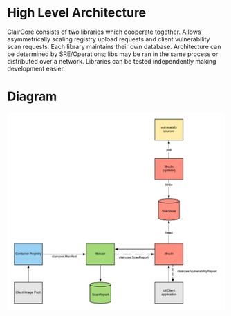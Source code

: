 # High Level Architecture
ClairCore consists of two libraries which cooperate together.
Allows asymmetrically scaling registry upload requests and client vulnerability scan requests.
Each library maintains their own database.
Architecture can be determined by SRE/Operations; libs may be ran in the same process or distributed over a network.
Libraries can be tested independently making development easier.

# Diagram
[![](./e2e_arch.png)]()

